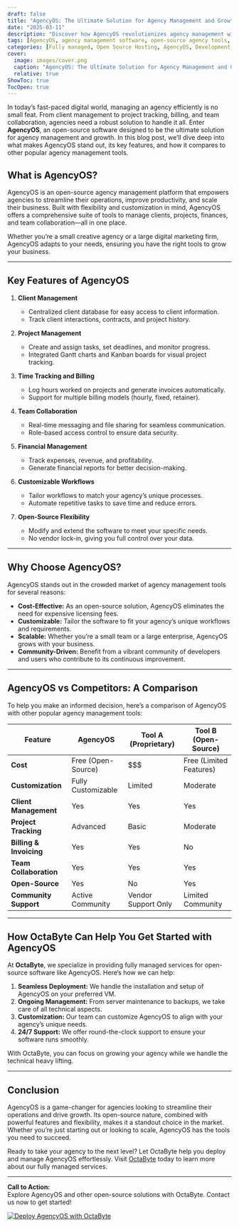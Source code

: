 ```yaml
---
draft: false
title: "AgencyOS: The Ultimate Solution for Agency Management and Growth"
date: "2025-03-11"
description: "Discover how AgencyOS revolutionizes agency management with its open-source platform. Learn about its features, benefits, and how it compares to other tools in the market. Perfect for agencies looking to streamline operations and boost growth."
tags: [AgencyOS, agency management software, open-source agency tools, agency growth solutions, AgencyOS vs competitors, agency management platform, open-source software for agencies]
categories: [Fully managed, Open Source Hosting, AgencyOS, Development, Backend As A Service, Nocode Lowcode]
cover:
  image: images/cover.png
  caption: "AgencyOS: The Ultimate Solution for Agency Management and Growth"
  relative: true
ShowToc: true
TocOpen: true
---
```



In today’s fast-paced digital world, managing an agency efficiently is no small feat. From client management to project tracking, billing, and team collaboration, agencies need a robust solution to handle it all. Enter **AgencyOS**, an open-source software designed to be the ultimate solution for agency management and growth. In this blog post, we’ll dive deep into what makes AgencyOS stand out, its key features, and how it compares to other popular agency management tools.

## What is AgencyOS?

AgencyOS is an open-source agency management platform that empowers agencies to streamline their operations, improve productivity, and scale their business. Built with flexibility and customization in mind, AgencyOS offers a comprehensive suite of tools to manage clients, projects, finances, and team collaboration—all in one place.

Whether you’re a small creative agency or a large digital marketing firm, AgencyOS adapts to your needs, ensuring you have the right tools to grow your business.

---

## Key Features of AgencyOS

1. **Client Management**  
   - Centralized client database for easy access to client information.  
   - Track client interactions, contracts, and project history.  

2. **Project Management**  
   - Create and assign tasks, set deadlines, and monitor progress.  
   - Integrated Gantt charts and Kanban boards for visual project tracking.  

3. **Time Tracking and Billing**  
   - Log hours worked on projects and generate invoices automatically.  
   - Support for multiple billing models (hourly, fixed, retainer).  

4. **Team Collaboration**  
   - Real-time messaging and file sharing for seamless communication.  
   - Role-based access control to ensure data security.  

5. **Financial Management**  
   - Track expenses, revenue, and profitability.  
   - Generate financial reports for better decision-making.  

6. **Customizable Workflows**  
   - Tailor workflows to match your agency’s unique processes.  
   - Automate repetitive tasks to save time and reduce errors.  

7. **Open-Source Flexibility**  
   - Modify and extend the software to meet your specific needs.  
   - No vendor lock-in, giving you full control over your data.  

---

## Why Choose AgencyOS?

AgencyOS stands out in the crowded market of agency management tools for several reasons:

- **Cost-Effective:** As an open-source solution, AgencyOS eliminates the need for expensive licensing fees.  
- **Customizable:** Tailor the software to fit your agency’s unique workflows and requirements.  
- **Scalable:** Whether you’re a small team or a large enterprise, AgencyOS grows with your business.  
- **Community-Driven:** Benefit from a vibrant community of developers and users who contribute to its continuous improvement.  

---

## AgencyOS vs Competitors: A Comparison

To help you make an informed decision, here’s a comparison of AgencyOS with other popular agency management tools:

| Feature                | AgencyOS               | Tool A (Proprietary) | Tool B (Open-Source) |
|------------------------|------------------------|----------------------|----------------------|
| **Cost**              | Free (Open-Source)     | $$$                  | Free (Limited Features) |
| **Customization**     | Fully Customizable     | Limited              | Moderate             |
| **Client Management** | Yes                    | Yes                  | Yes                  |
| **Project Tracking**  | Advanced               | Basic                | Moderate             |
| **Billing & Invoicing** | Yes                   | Yes                  | No                   |
| **Team Collaboration** | Yes                   | Yes                  | Yes                  |
| **Open-Source**       | Yes                    | No                   | Yes                  |
| **Community Support** | Active Community       | Vendor Support Only  | Limited Community    |

---

## How OctaByte Can Help You Get Started with AgencyOS

At **OctaByte**, we specialize in providing fully managed services for open-source software like AgencyOS. Here’s how we can help:

1. **Seamless Deployment:** We handle the installation and setup of AgencyOS on your preferred VM.  
2. **Ongoing Management:** From server maintenance to backups, we take care of all technical aspects.  
3. **Customization:** Our team can customize AgencyOS to align with your agency’s unique needs.  
4. **24/7 Support:** We offer round-the-clock support to ensure your software runs smoothly.  

With OctaByte, you can focus on growing your agency while we handle the technical heavy lifting.

---

## Conclusion

AgencyOS is a game-changer for agencies looking to streamline their operations and drive growth. Its open-source nature, combined with powerful features and flexibility, makes it a standout choice in the market. Whether you’re just starting out or looking to scale, AgencyOS has the tools you need to succeed.

Ready to take your agency to the next level? Let OctaByte help you deploy and manage AgencyOS effortlessly. Visit [OctaByte](https://octabyte.io) today to learn more about our fully managed services.

---

**Call to Action:**  
Explore AgencyOS and other open-source solutions with OctaByte. Contact us now to get started!

[![Deploy AgencyOS with OctaByte](/images/deploy-on-octabyte.png)](https://octabyte.io/fully-managed-open-source-services/development/backend-as-a-service/agencyos)
